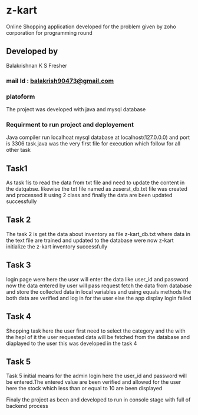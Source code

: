 # z-kart


Online Shopping application developed for the problem given by zoho corporation for programming round


## Developed by

Balakrishnan K S 
Fresher

### mail Id : balakrish90473@gmail.com

### platoform
The project was developed with java and mysql database


### Requirment to run project and deployement

Java compiler
run localhoat mysql database at localhost(127.0.0.0)  and port is 3306
task.java was the very first file for execution which follow for all other task


## Task1

As task 1is to read the data from txt file and need to update the content in the datqabse.
likewise the txt file named as zuserst_db.txt file was created and processed it using 2 class and finally the data are been updated successfully

## Task 2

The task 2 is get the data about inventory as file z-kart_db.txt where data in the text file are trained and updated to the database 
were now z-kart initialize the z-kart inventory successfully


## Task 3

login page were here the user will enter the data like user_id and password
now the data entered by user will pass request fetch the data from database and store the collected data in local variables and using equals methods the both data are verified and log in for the user else the app display login failed


## Task 4
Shopping task here the user first need to select the category and the with the hepl of it the user requested data will be fetched from the database and diaplayed to the user
this was developed in the task 4

## Task 5

Task 5 initial means for the admin login here the user_id and password will be entered.The entered value are been verified and allowed for the user
here the stock which less than or equal to 10 are been displayed



Finaly the project as been and developed to run in console stage with full of backend process

